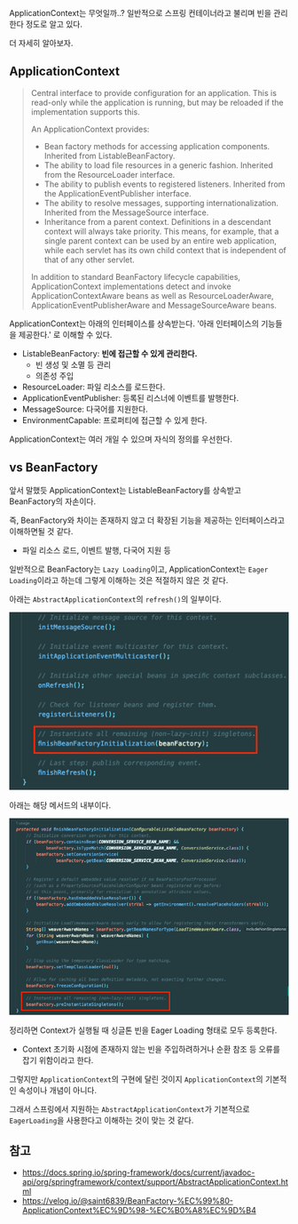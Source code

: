 ApplicationContext는 무엇일까..? 일반적으로 스프링 컨테이너라고 불리며 빈을 관리한다 정도로 알고 있다.

더 자세히 알아보자.

## ApplicationContext

> Central interface to provide configuration for an application. This is read-only while the application is running, but may be reloaded if the implementation supports this.
> 
> An ApplicationContext provides:
> - Bean factory methods for accessing application components. Inherited from ListableBeanFactory.
> - The ability to load file resources in a generic fashion. Inherited from the ResourceLoader interface.
> - The ability to publish events to registered listeners. Inherited from the ApplicationEventPublisher interface.
> - The ability to resolve messages, supporting internationalization. Inherited from the MessageSource interface.
> - Inheritance from a parent context. Definitions in a descendant context will always take priority. This means, for example, that a single parent context can be used by an entire web application, while each servlet has its own child context that is independent of that of any other servlet.
> 
> In addition to standard BeanFactory lifecycle capabilities, ApplicationContext implementations detect and invoke ApplicationContextAware beans as well as ResourceLoaderAware, ApplicationEventPublisherAware and MessageSourceAware beans.

ApplicationContext는 아래의 인터페이스를 상속받는다. '아래 인터페이스의 기능들을 제공한다.' 로 이해할 수 있다.
- ListableBeanFactory: **빈에 접근할 수 있게 관리한다.**
  - 빈 생성 및 소멸 등 관리
  - 의존성 주입
- ResourceLoader: 파일 리소스를 로드한다.
- ApplicationEventPublisher: 등록된 리스너에 이벤트를 발행한다.
- MessageSource: 다국어를 지원한다.
- EnvironmentCapable: 프로퍼티에 접근할 수 있게 한다.

ApplicationContext는 여러 개일 수 있으며 자식의 정의를 우선한다.

## vs BeanFactory

앞서 말했듯 ApplicationContext는 ListableBeanFactory를 상속받고 BeanFactory의 자손이다.

즉, BeanFactory와 차이는 존재하지 않고 더 확장된 기능을 제공하는 인터페이스라고 이해하면될 것 같다.
- 파일 리소스 로드, 이벤트 발행, 다국어 지원 등

일반적으로 BeanFactory는 `Lazy Loading`이고, ApplicationContext는 `Eager Loading`이라고 하는데 그렇게 이해하는 것은 적절하지 않은 것 같다.

아래는 `AbstractApplicationContext`의 `refresh()`의 일부이다.

![img.png](images/img.png)

아래는 해당 메서드의 내부이다.

![img_1.png](images/img_1.png)

정리하면 Context가 실행될 때 싱글톤 빈을 Eager Loading 형태로 모두 등록한다.
- Context 초기화 시점에 존재하지 않는 빈을 주입하려하거나 순환 참조 등 오류를 잡기 위함이라고 한다.

그렇지만 `ApplicationContext`의 구현에 달린 것이지 `ApplicationContext`의 기본적인 속성이나 개념이 아니다.

그래서 스프링에서 지원하는 `AbstractApplicationContext`가 기본적으로 `EagerLoading`을 사용한다고 이해하는 것이 맞는 것 같다.

## 참고

- https://docs.spring.io/spring-framework/docs/current/javadoc-api/org/springframework/context/support/AbstractApplicationContext.html
- https://velog.io/@saint6839/BeanFactory-%EC%99%80-ApplicationContext%EC%9D%98-%EC%B0%A8%EC%9D%B4